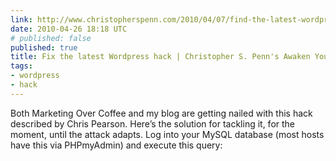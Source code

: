 ```yaml
---
link: http://www.christopherspenn.com/2010/04/07/find-the-latest-wordpress-hack/
date: 2010-04-26 18:18 UTC
# published: false
published: true
title: Fix the latest Wordpress hack | Christopher S. Penn's Awaken Your Superhero
tags:
- wordpress
- hack
---
```


Both Marketing Over Coffee and my blog are getting nailed with this hack described by Chris Pearson.
Here’s the solution for tackling it, for the moment, until the attack adapts. Log into your MySQL database (most hosts have this via PHPmyAdmin) and execute this query:
